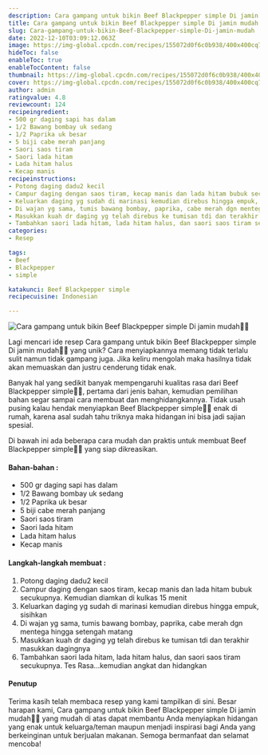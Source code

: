 ```yaml
---
description: Cara gampang untuk bikin Beef Blackpepper simple Di jamin mudah"
title: Cara gampang untuk bikin Beef Blackpepper simple Di jamin mudah
slug: Cara-gampang-untuk-bikin-Beef-Blackpepper-simple-Di-jamin-mudah
date: 2022-12-10T03:09:12.063Z
image: https://img-global.cpcdn.com/recipes/155072d0f6c0b938/400x400cq70/photo.jpg
hideToc: false
enableToc: true
enableTocContent: false
thumbnail: https://img-global.cpcdn.com/recipes/155072d0f6c0b938/400x400cq70/photo.jpg
cover: https://img-global.cpcdn.com/recipes/155072d0f6c0b938/400x400cq70/photo.jpg
author: admin
ratingvalue: 4.8
reviewcount: 124
recipeingredient:
- 500 gr daging sapi has dalam
- 1/2 Bawang bombay uk sedang
- 1/2 Paprika uk besar
- 5 biji cabe merah panjang
- Saori saos tiram
- Saori lada hitam
- Lada hitam halus
- Kecap manis
recipeinstructions:
- Potong daging dadu2 kecil
- Campur daging dengan saos tiram, kecap manis dan lada hitam bubuk secukupnya. Kemudian diamkan di kulkas 15 menit
- Keluarkan daging yg sudah di marinasi kemudian direbus hingga empuk, sisihkan
- Di wajan yg sama, tumis bawang bombay, paprika, cabe merah dgn mentega hingga setengah matang
- Masukkan kuah dr daging yg telah direbus ke tumisan tdi dan terakhir masukkan dagingnya
- Tambahkan saori lada hitam, lada hitam halus, dan saori saos tiram secukupnya. Tes Rasa...kemudian angkat dan hidangkan
categories:
- Resep

tags:
- Beef
- Blackpepper
- simple

katakunci: Beef Blackpepper simple
recipecuisine: Indonesian

---
```


![Cara gampang untuk bikin Beef Blackpepper simple Di jamin mudah👩‍🍳](https://img-global.cpcdn.com/recipes/155072d0f6c0b938/400x400cq70/photo.jpg)

Lagi mencari ide resep Cara gampang untuk bikin Beef Blackpepper simple Di jamin mudah👩‍🍳 yang unik? Cara menyiapkannya memang tidak terlalu sulit namun tidak gampang juga. Jika keliru mengolah maka hasilnya tidak akan memuaskan dan justru cenderung tidak enak.

Banyak hal yang sedikit banyak mempengaruhi kualitas rasa dari Beef Blackpepper simple👩‍🍳, pertama dari jenis bahan, kemudian pemilihan bahan segar sampai cara membuat dan menghidangkannya. Tidak usah pusing kalau hendak menyiapkan Beef Blackpepper simple👩‍🍳 enak di rumah, karena asal sudah tahu triknya maka hidangan ini bisa jadi sajian spesial.

Di bawah ini ada beberapa cara mudah dan praktis untuk membuat Beef Blackpepper simple👩‍🍳 yang siap dikreasikan.

<!--inarticleads1-->

#### Bahan-bahan :

- 500 gr daging sapi has dalam
- 1/2 Bawang bombay uk sedang
- 1/2 Paprika uk besar
- 5 biji cabe merah panjang
- Saori saos tiram
- Saori lada hitam
- Lada hitam halus
- Kecap manis

<!--inarticleads2-->

#### Langkah-langkah membuat :

1. Potong daging dadu2 kecil
1. Campur daging dengan saos tiram, kecap manis dan lada hitam bubuk secukupnya. Kemudian diamkan di kulkas 15 menit
1. Keluarkan daging yg sudah di marinasi kemudian direbus hingga empuk, sisihkan
1. Di wajan yg sama, tumis bawang bombay, paprika, cabe merah dgn mentega hingga setengah matang
1. Masukkan kuah dr daging yg telah direbus ke tumisan tdi dan terakhir masukkan dagingnya
1. Tambahkan saori lada hitam, lada hitam halus, dan saori saos tiram secukupnya. Tes Rasa...kemudian angkat dan hidangkan

#### Penutup

Terima kasih telah membaca resep yang kami tampilkan di sini. Besar harapan kami, Cara gampang untuk bikin Beef Blackpepper simple Di jamin mudah👩‍🍳 yang mudah di atas dapat membantu Anda menyiapkan hidangan yang enak untuk keluarga/teman maupun menjadi inspirasi bagi Anda yang berkeinginan untuk berjualan makanan. Semoga bermanfaat dan selamat mencoba!